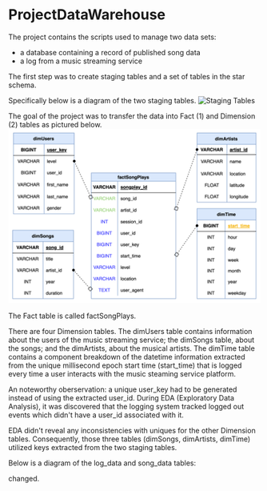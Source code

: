# ProjectDataWarehouse

The project contains the scripts used to manage two data sets:
- a database containing a record of published song data
- a log from a music streaming service

The first step was to create staging tables and a set of tables in the star schema.

Specifically below is a diagram of the two staging tables.
![Staging Tables](images/staging_tables.png.png)

The goal of the project was to transfer the data into Fact (1) and Dimension (2) tables as pictured below.
![Star Schema Tables](images/starschema.png)

The Fact table is called factSongPlays.

There are four Dimension tables. The dimUsers table contains information about the users of the music streaming service; the dimSongs table, about the songs; and the dimArtists, about the musical artists. The dimTime table contains a component breakdown of the datetime information extracted from the unique millisecond epoch start time (start_time) that is logged every time a user interacts with the music steaming service platform. 

An noteworthy oberservation: a unique user_key had to be generated instead of using the extracted user_id. During EDA (Exploratory Data Analysis), it was discovered that the logging system tracked logged out events which didn't have a user_id associated with it. 

EDA didn't reveal any inconsistencies with uniques for the other Dimension tables. Consequently, those three tables (dimSongs, dimArtists, dimTime) utilized keys extracted from the two staging tables.




Below is a diagram of the log_data and song_data tables:

changed.

